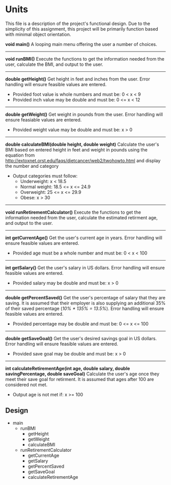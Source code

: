 # Units
This file is a description of the project's functional design. Due to the
simplicity of this assignment, this project will be primarily function 
based with minimal object orientation.

**void main()**
A looping main menu offering the user a number of choices.

---
**void runBMI()**
Execute the functions to get the information needed from the user, calculate the BMI, and output to the user.

---
**double getHeight()**
Get height in feet and inches from the user. Error handling will ensure feasible values are entered.
- Provided foot value is whole numbers and must be: 0 < x < 9
- Provided inch value may be double and must be: 0 <= x < 12

---
**double getWeight()**
Get weight in pounds from the user. Error handling will ensure feasiable values are entered.
- Provided weight value may be double and must be: x > 0

---
**double calculateBMI(double height, double weight)**
Calculate the user's BMI based on entered height in feet and weight in pounds using the equation from http://extoxnet.orst.edu/faqs/dietcancer/web2/twohowto.html and display the number and category
- Output categories must follow:
  - Underweight: x < 18.5
  - Normal weight: 18.5 <= x <= 24.9
  - Overweight: 25 <= x <= 29.9
  - Obese: x > 30

---
**void runRetirementCalculator()**
Execute the functions to get the information needed from the user, calculate the estimated retirment age, and output to the user.

---
**int getCurrentAge()**
Get the user's current age in years. Error handling will ensure feasible values are entered.
- Provided age must be a whole number and must be: 0 < x < 100

---
**int getSalary()**
Get the user's salary in US dollars. Error handling will ensure feasible values are entered.
- Provided salary may be double and must be: x > 0

---
**double getPercentSaved()**
Get the user's percentage of salary that they are saving. It is assumed that their employer is also supplying an additional 35% of their saved percentage (_10% * 135% = 13.5%_). Error handling will ensure feasible values are entered.
- Provided percentage may be double and must be: 0 <= x <= 100

---
**double getSaveGoal()**
Get the user's desired savings goal in US dollars. Error handling will ensure feasible values are entered.
- Provided save goal may be double and must be: x > 0

---
**int calculateRetirementAge(int age, double salary, double savingPercentage, double saveGoal)**
Calculate the user's age once they meet their save goal for retirment. It is assumed that ages after 100 are considered not met.
- Output age is not met if: x >= 100


## Design

- main
  - runBMI
    - getHeight
    - getWeight
    - calculateBMI
  - runRetirementCalculator
    - getCurrentAge
    - getSalary
    - getPercentSaved
    - getSaveGoal
    - calculateRetirementAge
